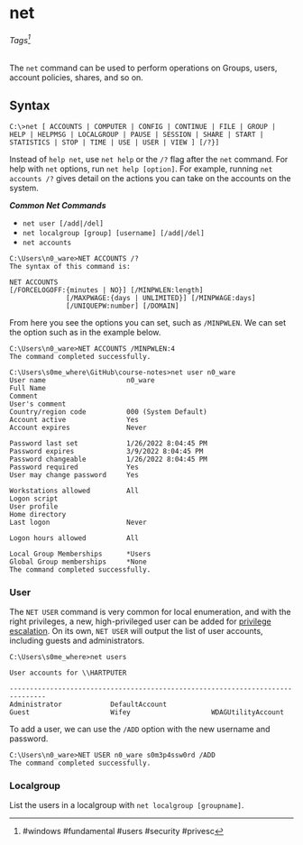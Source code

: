# net
###### Tags[^1]
The `net` command can be used to perform operations on Groups, users, account policies, shares, and so on.
## Syntax
```
C:\>net [ ACCOUNTS | COMPUTER | CONFIG | CONTINUE | FILE | GROUP | HELP | HELPMSG | LOCALGROUP | PAUSE | SESSION | SHARE | START | STATISTICS | STOP | TIME | USE | USER | VIEW ] [/?}]
```

Instead of `help net`, use `net help` or the `/?` flag after the `net` command. For help with `net` options, run `net help [option]`. For example, running `net accounts /?` gives detail on the actions you can take on the accounts on the system. 

***Common Net Commands***
- `net user [/add|/del]`
- `net localgroup [group] [username] [/add|/del]`
- `net accounts`
```
C:\Users\n0_ware>NET ACCOUNTS /?
The syntax of this command is:

NET ACCOUNTS
[/FORCELOGOFF:{minutes | NO}] [/MINPWLEN:length]
              [/MAXPWAGE:{days | UNLIMITED}] [/MINPWAGE:days]
              [/UNIQUEPW:number] [/DOMAIN]

```

From here you see the options you can set, such as `/MINPWLEN`. We can set the option such as in the example below. 

```			  
C:\Users\n0_ware>NET ACCOUNTS /MINPWLEN:4
The command completed successfully.

C:\Users\s0me_where\GitHub\course-notes>net user n0_ware
User name                    n0_ware
Full Name
Comment
User's comment
Country/region code          000 (System Default)
Account active               Yes
Account expires              Never

Password last set            1/26/2022 8:04:45 PM
Password expires             3/9/2022 8:04:45 PM
Password changeable          1/26/2022 8:04:45 PM
Password required            Yes
User may change password     Yes

Workstations allowed         All
Logon script
User profile
Home directory
Last logon                   Never

Logon hours allowed          All

Local Group Memberships      *Users
Global Group memberships     *None
The command completed successfully.
```


### User
The `NET USER` command is very common for local enumeration, and with the right privileges, a new, high-privileged user can be added for [privilege escalation](../../../Knowledge%20Base/Vulnerabilities/Privilege%20Escalation%20(privsec).md#Windows). On its own, `NET USER` will output the list of user accounts, including guests and administrators. 

```
C:\Users\s0me_where>net users

User accounts for \\HARTPUTER

-------------------------------------------------------------------------------
Administrator            DefaultAccount           
Guest                    Wifey                    WDAGUtilityAccount
```

To add a user, we can use the `/ADD` option with the new username and password. 

```
C:\Users\n0_ware>NET USER n0_ware s0m3p4ssw0rd /ADD
The command completed successfully.
```

### Localgroup

List the users in a localgroup with `net localgroup [groupname]`. 


 [^1]: #windows #fundamental #users #security #privesc
